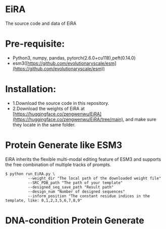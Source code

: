 # EiRA
The source code and data of EiRA

# Pre-requisite:
- Python3, numpy, pandas, pytorch(2.6.0+cu118),peft(0.14.0)
- esm3([https://github.com/evolutionaryscale/esm](https://github.com/evolutionaryscale/esm))

# Installation:
- 1.Download the source code in this repository.
- 2.Download the weights of EiRA at [https://huggingface.co/zengwenwu/EiRA](https://huggingface.co/zengwenwu/EiRA/tree/main), and make sure they locate in the same folder.

# Protein Generate like ESM3

EiRA inherits the flexible multi-modal editing feature of ESM3 and supports the free combination of multiple tracks of prompts.

 ```
 $ python run_EiRA.py \
           --weight_dir "The local path of the downloaded weight file"
           --SRC_PDB_path "The path of your template"
           --designed_seq_save_path "Result path"
           --design_num "Number of designed sequences"
           --inform_position "The constant residue indices in the template, like: 0,1,2,3,5,6,7,8,9"
```

# DNA-condition Protein Generate
